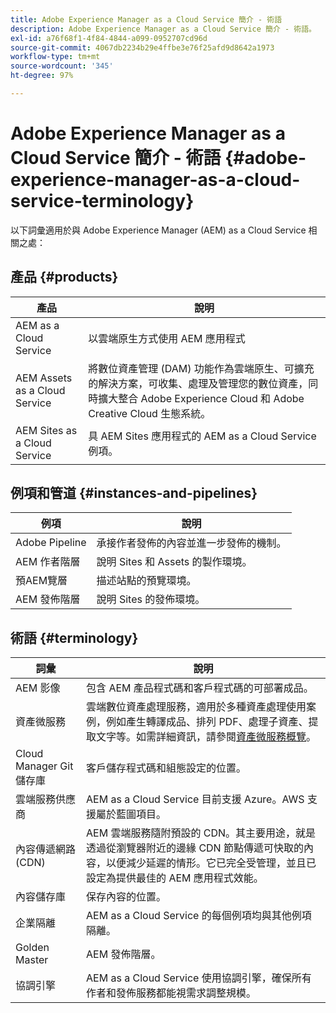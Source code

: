 ```yaml
---
title: Adobe Experience Manager as a Cloud Service 簡介 - 術語
description: Adobe Experience Manager as a Cloud Service 簡介 - 術語。
exl-id: a76f68f1-4f84-4844-a099-0952707cd96d
source-git-commit: 4067db2234b29e4ffbe3e76f25afd9d8642a1973
workflow-type: tm+mt
source-wordcount: '345'
ht-degree: 97%

---
```


# Adobe Experience Manager as a Cloud Service 簡介 - 術語 {#adobe-experience-manager-as-a-cloud-service-terminology}

以下詞彙適用於與 Adobe Experience Manager (AEM) as a Cloud Service 相關之處：

## 產品 {#products}

| 產品 | 說明 |
|---|---|
| AEM as a Cloud Service  | 以雲端原生方式使用 AEM 應用程式 |
| AEM Assets as a Cloud Service  | 將數位資產管理 (DAM) 功能作為雲端原生、可擴充的解決方案，可收集、處理及管理您的數位資產，同時擴大整合 Adobe Experience Cloud 和 Adobe Creative Cloud 生態系統。 |
| AEM Sites as a Cloud Service  | 具 AEM Sites 應用程式的 AEM as a Cloud Service 例項。 |

## 例項和管道 {#instances-and-pipelines}

| 例項 | 說明 |
|---|---|
| Adobe Pipeline | 承接作者發佈的內容並進一步發佈的機制。 |
| AEM 作者階層 | 說明 Sites 和 Assets 的製作環境。 |
| 預AEM覽層 | 描述站點的預覽環境。 |
| AEM 發佈階層 | 說明 Sites 的發佈環境。 |


<!-- This section of the table must be alphabetic -->

## 術語 {#terminology}

| 詞彙 | 說明 |
|---|---|
| AEM 影像 | 包含 AEM 產品程式碼和客戶程式碼的可部署成品。 |
| 資產微服務 | 雲端數位資產處理服務，適用於多種資產處理使用案例，例如產生轉譯成品、排列 PDF、處理子資產、提取文字等。如需詳細資訊，請參閱[資產微服務概覽](/help/assets/asset-microservices-overview.md)。 |
| Cloud Manager Git 儲存庫 | 客戶儲存程式碼和組態設定的位置。 |
| 雲端服務供應商 | AEM as a Cloud Service 目前支援 Azure。AWS 支援屬於藍圖項目。 |
| 內容傳遞網路 (CDN) | AEM 雲端服務隨附預設的 CDN。其主要用途，就是透過從瀏覽器附近的邊緣 CDN 節點傳遞可快取的內容，以便減少延遲的情形。它已完全受管理，並且已設定為提供最佳的 AEM 應用程式效能。 |
| 內容儲存庫 | 保存內容的位置。 |
| 企業隔離 | AEM as a Cloud Service 的每個例項均與其他例項隔離。 |
| Golden Master | AEM 發佈階層。 |
| 協調引擎 | AEM as a Cloud Service 使用協調引擎，確保所有作者和發佈服務都能視需求調整規模。 |
